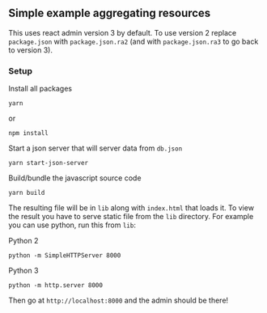 ## Simple example aggregating resources

This uses react admin version 3 by default. To use version 2 replace
`package.json` with `package.json.ra2` (and with `package.json.ra3` to
go back to version 3).

### Setup

Install all packages
```
yarn
```
or
```
npm install
```

Start a json server that will server data from `db.json`
```
yarn start-json-server
```

Build/bundle the javascript source code
```
yarn build
```

The resulting file will be in `lib` along with `index.html` that loads it.
To view the result you have to serve static file from the `lib` directory.
For example you can use python, run this from `lib`:

Python 2
```
python -m SimpleHTTPServer 8000
```
Python 3
```
python -m http.server 8000
```

Then go at `http://localhost:8000` and the admin should be there!

